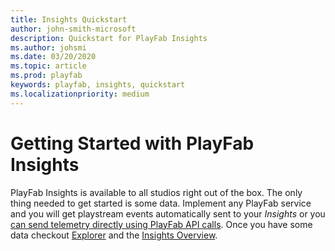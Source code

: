 ```yaml
---
title: Insights Quickstart
author: john-smith-microsoft
description: Quickstart for PlayFab Insights 
ms.author: johsmi
ms.date: 03/20/2020
ms.topic: article
ms.prod: playfab
keywords: playfab, insights, quickstart
ms.localizationpriority: medium
---
```


# Getting Started with PlayFab Insights
PlayFab Insights is available to all studios right out of the box. The only thing needed to get started is some data. Implement any PlayFab service and you will get playstream events automatically sent to your *Insights* or you [can send telemetry directly using PlayFab API calls](xref:titleid.playfabapi.com.events.playstreamevents). Once you have some data checkout [Explorer](https://docs.microsoft.com/gaming/playfab/features/insights/explorer/quickstart) and the [Insights Overview](https://docs.microsoft.com/gaming/playfab/features/insights/insights).